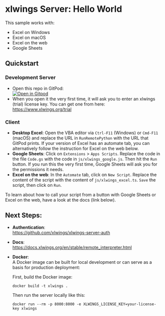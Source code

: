 # xlwings Server: Hello World

This sample works with:

* Excel on Windows
* Excel on macOS
* Excel on the web
* Google Sheets

## Quickstart

### Development Server

* Open this repo in GitPod:    
[![Open in Gitpod](https://gitpod.io/button/open-in-gitpod.svg)](https://gitpod.io/#https://github.com/xlwings/xlwings-server-helloworld)
* When you open it the very first time, it will ask you to enter an xlwings (trial) license key. You can get one from here: https://www.xlwings.org/trial

### Client

* **Desktop Excel**: Open the VBA editor via `Ctrl-F11` (Windows) or `Cmd-F11` (macOS) and replace the URL in `RunRemotePython` with the URL that GitPod prints. If your version of Excel has an automate tab, you can alternatively follow the instruction for Excel on the web below.
* **Google Sheets**: Click on `Extensions` > `Apps Scripts`. Replace the code in the file `Code.gs` with the code in `js/xlwings_google.js`. Then hit the `Run` button. If you run this the very first time, Google Sheets will ask you for the permissions it needs.
* **Excel on the web**: In the `Automate` tab, click on `New Script`. Replace the content of the script with the content of `js/xlwings_excel.ts`. `Save` the script, then click on `Run`.

To learn about how to call your script from a button with Google Sheets or Excel on the web, have a look at the docs (link below).

## Next Steps:

* **Authentication**:  
https://github.com/xlwings/xlwings-server-auth

* **Docs**:  
https://docs.xlwings.org/en/stable/remote_interpreter.html

* **Docker**:  
  A Docker image can be built for local development or can serve as a basis for production deployment:

  First, build the Docker image:

  ```
  docker build -t xlwings .
  ```

  Then run the server locally like this:

  ```
  docker run --rm -p 8000:8000 -e XLWINGS_LICENSE_KEY=your-license-key xlwings
  ```
